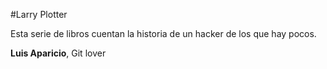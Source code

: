 #Larry Plotter

Esta serie de libros cuentan la historia de un hacker de los que hay pocos.

**Luis Aparicio**, Git lover
